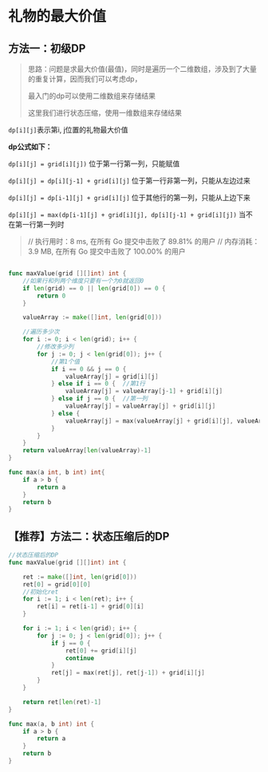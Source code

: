 # 礼物的最大价值


## 方法一：初级DP

> 思路：问题是求最大价值(最值)，同时是遍历一个二维数组，涉及到了大量的重复计算，因而我们可以考虑dp，
>
> 最入门的dp可以使用二维数组来存储结果
>
> 这里我们进行状态压缩，使用一维数组来存储结果

`dp[i][j]`表示第i, j位置的礼物最大价值

**dp公式如下：**

`dp[i][j] = grid[i][j])` 位于第一行第一列，只能赋值

`dp[i][j] = dp[i][j-1] + grid[i][j]` 位于第一行非第一列，只能从左边过来

`dp[i][j] = dp[i-1][j] + grid[i][j]` 位于其他行的第一列，只能从上边下来

`dp[i][j] = max(dp[i-1][j] + grid[i][j], dp[i][j-1] + grid[i][j])`  当不在第一行第一列时

> // 执行用时：8 ms, 在所有 Go 提交中击败了 89.81% 的用户
>            // 内存消耗：3.9 MB, 在所有 Go 提交中击败了 100.00% 的用户

```go

func maxValue(grid [][]int) int {
	//如果行和列两个维度只要有一个为0就返回0
	if len(grid) == 0 || len(grid[0]) == 0 {
		return 0
	}

	valueArray := make([]int, len(grid[0]))

	//遍历多少次
	for i := 0; i < len(grid); i++ {
		//修改多少列
		for j := 0; j < len(grid[0]); j++ {
			//第1个值
			if i == 0 && j == 0 {
				valueArray[j] = grid[i][j]
			} else if i == 0 {	//第1行
				valueArray[j] = valueArray[j-1] + grid[i][j]
			} else if j == 0 {  //第一列
				valueArray[j] = valueArray[j] + grid[i][j]
			} else {
				valueArray[j] = max(valueArray[j] + grid[i][j], valueArray[j-1] + grid[i][j])
			}
		}
	}
    return valueArray[len(valueArray)-1]
}

func max(a int, b int) int{
	if a > b {
		return a
	} 
	return b
}
```

## 【推荐】方法二：状态压缩后的DP

```go
//状态压缩后的DP
func maxValue(grid [][]int) int {

	ret := make([]int, len(grid[0]))
	ret[0] = grid[0][0]
	//初始化ret
	for i := 1; i < len(ret); i++ {
		ret[i] = ret[i-1] + grid[0][i]
	}

	for i := 1; i < len(grid); i++ {
		for j := 0; j < len(grid[0]); j++ {
			if j == 0 {
				ret[0] += grid[i][j]
				continue
			}
			ret[j] = max(ret[j], ret[j-1]) + grid[i][j]
		}
	}

	return ret[len(ret)-1]
}

func max(a, b int) int {
	if a > b {
		return a
	}
	return b
}
```